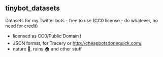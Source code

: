 ## tinybot_datasets
Datasets for my Twitter bots - free to use (CC0 license - do whatever, no need for credit)

* licensed as CC0/Public Domain :exclamation:
* JSON format, for Tracery or http://cheapbotsdonequick.com/ 
* nature :deciduous_tree:, ruins :house: and other stuff
